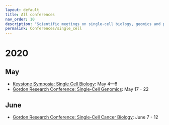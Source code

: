 ```yaml
---
layout: default
title: All conferences
nav_order: 10
description: "Scientific meetings on single-cell biology, geomics and proteomics"
permalink: Conferences/single_cell
---
```


# 2020


## May
* [Keystone Symposia: Single Cell Biology](http://www.keystonesymposia.org/index.cfm?e=web.Meeting.Program&meetingid=1727): May 4—8
* [Gordon Research Conference: Single-Cell Genomics](https://www.grc.org/single-cell-genomics-conference/2020/): May 17 - 22

## June
* [Gordon Research Conference: Single-Cell Cancer Biology](https://www.grc.org/single-cell-cancer-biology-conference/2020/): June 7 - 12

